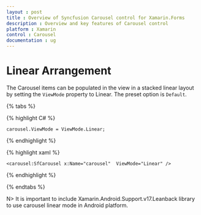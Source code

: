 ```yaml
---
layout : post
title : Overview of Syncfusion Carousel control for Xamarin.Forms
description : Overview and key features of Carousel control
platform : Xamarin
control : Carousel
documentation : ug
---
```


# Linear Arrangement

The Carousel items can be populated in the view in a stacked linear layout by setting the `ViewMode` property to Linear. The preset option is `Default`.

{% tabs %}

{% highlight C# %}

	carousel.ViewMode = ViewMode.Linear;

{% endhighlight %}

{% highlight xaml %}

	<carousel:SfCarousel x:Name="carousel"  ViewMode="Linear" />
	
{% endhighlight %}

{% endtabs %}


N> It is important to include Xamarin.Android.Support.v17.Leanback library to use carousel linear mode in Android platform.



